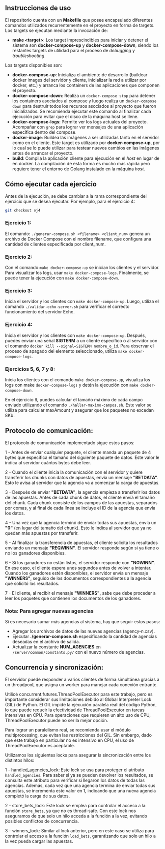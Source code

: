 ## Instrucciones de uso

El repositorio cuenta con un **Makefile** que posee encapsulado diferentes comandos utilizados recurrentemente en el proyecto en forma de targets. Los targets se ejecutan mediante la invocación de:

- **make \<target\>**:
  Los target imprescindibles para iniciar y detener el sistema son **docker-compose-up** y **docker-compose-down**, siendo los restantes targets de utilidad para el proceso de _debugging_ y _troubleshooting_.

Los targets disponibles son:

- **docker-compose-up**: Inicializa el ambiente de desarrollo (buildear docker images del servidor y cliente, inicializar la red a utilizar por docker, etc.) y arranca los containers de las aplicaciones que componen el proyecto.
- **docker-compose-down**: Realiza un `docker-compose stop` para detener los containers asociados al compose y luego realiza un `docker-compose down` para destruir todos los recursos asociados al proyecto que fueron inicializados. Se recomienda ejecutar este comando al finalizar cada ejecución para evitar que el disco de la máquina host se llene.
- **docker-compose-logs**: Permite ver los logs actuales del proyecto. Acompañar con `grep` para lograr ver mensajes de una aplicación específica dentro del compose.
- **docker-image**: Buildea las imágenes a ser utilizadas tanto en el servidor como en el cliente. Este target es utilizado por **docker-compose-up**, por lo cual se lo puede utilizar para testear nuevos cambios en las imágenes antes de arrancar el proyecto.
- **build**: Compila la aplicación cliente para ejecución en el _host_ en lugar de en docker. La compilación de esta forma es mucho más rápida pero requiere tener el entorno de Golang instalado en la máquina _host_.

## Cómo ejecutar cada ejercicio

Antes de la ejecución, se debe cambiar a la rama correspondiente del ejercicio que se desea ejecutar. Por ejemplo, para el ejercicio 4:

```bash
git checkout ej4
```

### Ejercicio 1:

El comando: `./generar-compose.sh <filename> <client_num>` genera un archivo de Docker Compose con el nombre filename, que configura una cantidad de clientes especificada por client_num.

### Ejercicio 2:

Con el comando `make docker-compose-up` se inician los clientes y el servidor. Para visualizar los logs, usar `make docker-compose-logs`. Finalmente, se puede tener la ejecución con `make docker-compose-down`.

### Ejercicio 3:

Inicia el servidor y los clientes con `make docker-compose-up`. Luego, utiliza el comando `./validar-echo-server.sh` para verificar el correcto funcionamiento del servidor Echo.

### Ejercicio 4:

Inicia el servidor y los clientes con `make docker-compose-up`. Después, puedes enviar una señal **SIGTERM** a un cliente específico o al servidor con el comando `docker kill --signal=SIGTERM nombre_o_id`. Para observar el proceso de apagado del elemento seleccionado, utiliza `make docker-compose-logs`.

### Ejercicios 5, 6, 7 y 8:

Inicia los clientes con el comando `make docker-compose-up`, visualiza los logs con make `docker-compose-logs` y detén la ejecución con `make docker-compose-down`.

En el ejercicio 6, puedes calcular el tamaño máximo de cada campo enviado utilizando el comando `./hallar-maximo-campos.sh`. Este valor se utiliza para calcular maxAmount y asegurar que los paquetes no excedan 8Kb.

## Protocolo de comunicación:

El protocolo de comunicación implementado sigue estos pasos:

1 - Antes de enviar cualquier paquete, el cliente manda un paquete de 4 bytes que especifica el tamaño del siguiente paquete de datos. Este valor le indica al servidor cuántos bytes debe leer.

2 - Cuando el cliente inicia la comunicación con el servidor y quiere transferir los chunks con datos de apuestas, envía un mensaje **"BETDATA"**. Esto le avisa al servidor que la agencia va a comenzar la carga de apuestas.

3 - Después de enviar **"BETDATA"**, la agencia empieza a transferir los datos de las apuestas. Antes de cada chunk de datos, el cliente envía el tamaño del chunk. Cada chunk consiste de los campos de las apuestas, separados por comas, y al final de cada línea se incluye el ID de la agencia que envía los datos.

4 - Una vez que la agencia terminó de enviar todas sus apuestas, envía un **"0"** (en lugar del tamaño del chunk). Esto le indica al servidor que ya no quedan más apuestas por transferir.

5 - Al finalizar la transferencia de apuestas, el cliente solicita los resultados enviando un mensaje **"REQWINN"**. El servidor responde según si ya tiene o no los ganadores disponibles.

6 - Si los ganadores no están listos, el servidor responde con **"NOWINN"**. En ese caso, el cliente espera unos segundos antes de volver a intentar. Cuando los ganadores estén disponibles, el servidor envía un mensaje **"WINNERS"**, seguido de los documentos correspondientes a la agencia que solicitó los resultados.

7 - El cliente, al recibir el mensaje **"WINNERS"**, sabe que debe proceder a leer los paquetes que contienen los documentos de los ganadores.

### Nota: Para agregar nuevas agencias

Si es necesario sumar más agencias al sistema, hay que seguir estos pasos:

- Agregar los archivos de datos de las nuevas agencias (agency-n.csv).
- Ejecutar **./generar-compose.sh** especificando la cantidad de agencias deseadas en el archivo de salida.
- Actualizar la constante **NUM_AGENCIES** en `/server/common/constants.py/` con el nuevo número de agencias.

## Concurrencia y sincronización:

El servidor puede responder a varios clientes de forma simultánea gracias a un threadpool, que asigna un worker para manejar cada conexión entrante.

Utilicé concurrent.futures.ThreadPoolExecutor para este trabajo, pero es importante considerar sus limitaciones debido al Global Interpreter Lock (GIL) de Python. El GIL impide la ejecución paralela real del código Python, lo que puede reducir la efectividad de ThreadPoolExecutor en tareas intensivas en CPU. Para operaciones que requieren un alto uso de CPU, ThreadPoolExecutor puede no ser la mejor opción.

Para lograr un paralelismo real, se recomienda usar el módulo multiprocessing, que evitan las restricciones del GIL. Sin embargo, dado que este trabajo en particular no es intensivo en CPU, el uso de ThreadPoolExecutor es aceptable.

Utilizamos los siguientes locks para asegurar la sincronización entre los distintos hilos:

1 - handled_agencies_lock:
Este lock se usa para proteger el atributo `handled_agencies`. Para saber si ya se pueden devolver los resultados, se consulta este atributo para verificar si llegaron los datos de todas las agencias. Además, cada vez que una agencia termina de enviar todas sus apuestas, se incrementa este valor en 1, indicando que una nueva agencia completó la carga de sus datos.

2 - store_bets_lock:
Este lock se emplea para controlar el acceso a la función `store_bets`, ya que no es thread-safe. Con este lock nos aseguramos de que solo un hilo acceda a la función a la vez, evitando posibles conflictos de concurrencia.

3 - winners_lock:
Similar al lock anterior, pero en este caso se utiliza para controlar el acceso a la función `load_bets`, garantizando que solo un hilo a la vez pueda cargar las apuestas.
